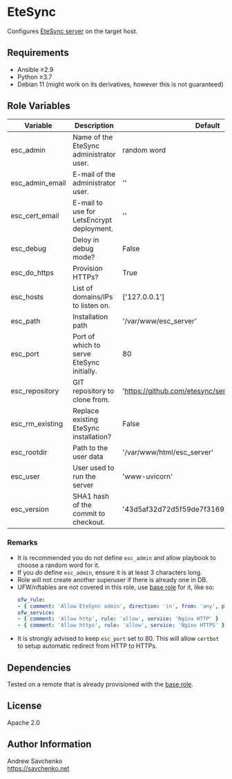 # EteSync
Configures [EteSync server](https://github.com/etesync/server) on the target host.


## Requirements

- Ansible ≥2.9
- Python ≥3.7
- Debian 11 (might work on its derivatives, however this is not guaranteed)


## Role Variables

| Variable        | Description                               | Default                                    |
|-----------------|-------------------------------------------|--------------------------------------------|
| esc_admin       | Name of the EteSync administrator user.   | random word                                |
| esc_admin_email | E-mail of the administrator user.         | ''                                         |
| esc_cert_email  | E-mail to use for LetsEncrypt deployment. | ''                                         |
| esc_debug       | Deloy in debug mode?                      | False                                      |
| esc_do_https    | Provision HTTPs?                          | True                                       |
| esc_hosts       | List of domains/IPs to listen on.         | ['127.0.0.1']                              |
| esc_path        | Installation path                         | '/var/www/esc_server'                      |
| esc_port        | Port of which to serve EteSync initially. | 80                                         |
| esc_repository  | GIT repository to clone from.             | 'https://github.com/etesync/server'        |
| esc_rm_existing | Replace existing EteSync installation?    | False                                      |
| esc_rootdir     | Path to the user data                     | '/var/www/html/esc_server'                 |
| esc_user        | User used to run the server               | 'www-uvicorn'                              |
| esc_version     | SHA1 hash of the commit to checkout.      | '43d5af32d72d5f59de7f31698076becf2430ccaa' |

### Remarks

- It is recommended you do not define `esc_admin` and allow playbook to choose a random word for it.
- If you _do_ define `esc_admin`, ensure it is at least 3 characters long.
- Role will not create another superuser if there is already one in DB.
- UFW/nftables are not covered in this role, use [base role](https://github.com/savchenko/debian/tree/bullseye/roles/base/) for it, like so:
  ```yaml
  ufw_rule:
  - { comment: 'Allow EteSync admin', direction: 'in', from: 'any', port: '1234', proto: 'tcp', rule: 'allow' }
  ufw_service:
  - { comment: 'Allow http', rule: 'allow', service: 'Nginx HTTP' }
  - { comment: 'Allow https', rule: 'allow', service: 'Nginx HTTPS' }
  ```
- It is strongly advised to keep `esc_port` set to 80. This will allow `certbot` to setup automatic redirect from HTTP to HTTPs.


## Dependencies
Tested on a remote that is already provisioned with the [base role](https://github.com/savchenko/debian/blob/bullseye/roles/base/README.md).  


## License
Apache 2.0


## Author Information
Andrew Savchenko  
https://savchenko.net
